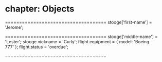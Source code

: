 chapter: Objects
==================
====================================
stooge['first-name'] = 'Jerome';
    
    
====================================
stooge['middle-name'] = 'Lester';
stooge.nickname = 'Curly';
flight.equipment = {
    model: 'Boeing 777'
};
flight.status = 'overdue';
    
    
====================================
